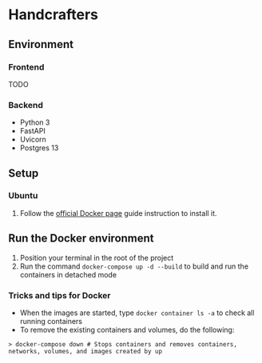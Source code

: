 # Handcrafters #

## Environment ##

### Frontend ###
TODO
### Backend ###
- Python 3
- FastAPI
- Uvicorn
- Postgres 13

## Setup ##

### Ubuntu ###
1. Follow the [official Docker page](https://docs.docker.com/engine/install/ubuntu/) guide instruction to install it. 

## Run the Docker environment ##
1. Position your terminal in the root of the project
2. Run the command `docker-compose up -d --build` to build and run the containers in detached mode

### Tricks and tips for Docker ###
- When the images are started, type `docker container ls -a` to check all running containers
- To remove the existing containers and volumes, do the following:
```shell
> docker-compose down # Stops containers and removes containers, networks, volumes, and images created by up
```
